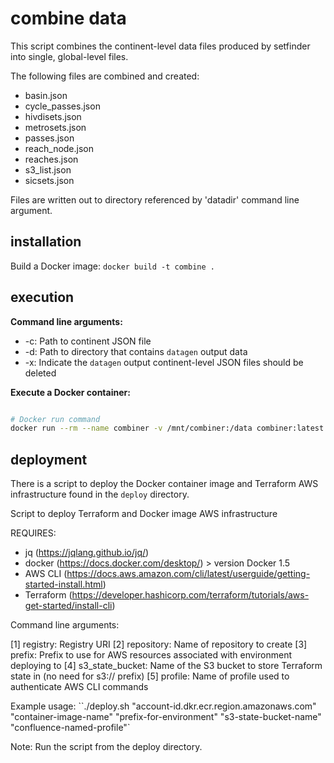 # combine data

This script combines the continent-level data files produced by setfinder into single, global-level files.

The following files are combined and created:
- basin.json
- cycle_passes.json
- hivdisets.json
- metrosets.json
- passes.json
- reach_node.json
- reaches.json
- s3_list.json
- sicsets.json

Files are written out to directory referenced by 'datadir' command line argument.

## installation

Build a Docker image: `docker build -t combine .`

## execution

**Command line arguments:**
- -c: Path to continent JSON file
- -d: Path to directory that contains `datagen` output data
- -x: Indicate the `datagen` output continent-level JSON files should be deleted

**Execute a Docker container:**

```bash

# Docker run command
docker run --rm --name combiner -v /mnt/combiner:/data combiner:latest -c /data/continent.json -d /data/datagen_output -x

```

## deployment

There is a script to deploy the Docker container image and Terraform AWS infrastructure found in the `deploy` directory.

Script to deploy Terraform and Docker image AWS infrastructure

REQUIRES:

- jq (<https://jqlang.github.io/jq/>)
- docker (<https://docs.docker.com/desktop/>) > version Docker 1.5
- AWS CLI (<https://docs.aws.amazon.com/cli/latest/userguide/getting-started-install.html>)
- Terraform (<https://developer.hashicorp.com/terraform/tutorials/aws-get-started/install-cli>)

Command line arguments:

[1] registry: Registry URI
[2] repository: Name of repository to create
[3] prefix: Prefix to use for AWS resources associated with environment deploying to
[4] s3_state_bucket: Name of the S3 bucket to store Terraform state in (no need for s3:// prefix)
[5] profile: Name of profile used to authenticate AWS CLI commands

Example usage: ``./deploy.sh "account-id.dkr.ecr.region.amazonaws.com" "container-image-name" "prefix-for-environment" "s3-state-bucket-name" "confluence-named-profile"`

Note: Run the script from the deploy directory.
